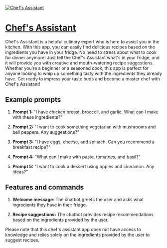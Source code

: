 [![Chef's Assistant](https://files.oaiusercontent.com/file-Oj3aOXEIedQ8xUDnJsHi10DJ?se=2123-10-18T15%3A23%3A19Z&sp=r&sv=2021-08-06&sr=b&rscc=max-age%3D31536000%2C%20immutable&rscd=attachment%3B%20filename%3D4cf18dfc-8ea0-48c6-8a13-ff27a97ab033.png&sig=/lqOnajxzSRWZySzf0i5x9rvHPwX6/VG2/NVUg2R8CY%3D)](https://chat.openai.com/g/g-Aiwc5iqFT-chef-s-assistant)

# [Chef's Assistant](https://chat.openai.com/g/g-Aiwc5iqFT-chef-s-assistant)

Chef's Assistant is a helpful culinary expert who is here to assist you in the kitchen. With this app, you can easily find delicious recipes based on the ingredients you have in your fridge. No need to stress about what to cook for dinner anymore! Just tell the Chef's Assistant what's in your fridge, and it will provide you with creative and mouth-watering recipe suggestions. Whether you're a beginner or a seasoned cook, this app is perfect for anyone looking to whip up something tasty with the ingredients they already have. Get ready to impress your taste buds and become a master chef with Chef's Assistant!

## Example prompts

1. **Prompt 1:** "I have chicken breast, broccoli, and garlic. What can I make with these ingredients?"

2. **Prompt 2:** "I want to cook something vegetarian with mushrooms and bell peppers. Any suggestions?"

3. **Prompt 3:** "I have eggs, cheese, and spinach. Can you recommend a breakfast recipe?"

4. **Prompt 4:** "What can I make with pasta, tomatoes, and basil?"

5. **Prompt 5:** "I want to cook a dessert using apples and cinnamon. Any ideas?"

## Features and commands

1. **Welcome message:** The chatbot greets the user and asks what ingredients they have in their fridge.

2. **Recipe suggestions:** The chatbot provides recipe recommendations based on the ingredients provided by the user.

Please note that this chef's assistant app does not have access to knowledge and relies solely on the ingredients provided by the user to suggest recipes.